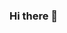 ### Hi there 👋

<!--
**raj123567/raj123567** is a ✨ _special_ ✨ repository because its `README.md` (this file) appears on your GitHub profile.

Here are some ideas to get you started:

- 🔭 I’m currently working on Bharat bot
- 🌱 I’m currently learning java, c##, c++
- 🤔 I’m looking for help with java
- 💬 Ask me about nodejs
- ⚡ Fun fact: I'm just a beginner
-->
